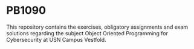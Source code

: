 # PB1090
This repository contains the exercises, obligatory assignments and exam solutions regarding the subject Object Oriented Programming for Cybersecurity at USN Campus Vestfold.
